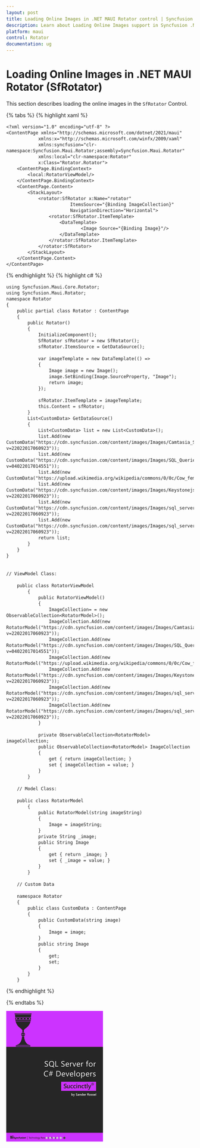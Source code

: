 ```yaml
---
layout: post
title: Loading Online Images in .NET MAUI Rotator control | Syncfusion
description: Learn about Loading Online Images support in Syncfusion .NET MAUI Rotator (SfRotator) control and more.
platform: maui 
control: Rotator 
documentation: ug
---
```


# Loading Online Images in .NET MAUI Rotator (SfRotator)

This section describes loading the online images in the `SfRotator` Control.

{% tabs %}
{% highlight xaml %}

    <?xml version="1.0" encoding="utf-8" ?>
    <ContentPage xmlns="http://schemas.microsoft.com/dotnet/2021/maui"
                xmlns:x="http://schemas.microsoft.com/winfx/2009/xaml"
                xmlns:syncfusion="clr-namespace:Syncfusion.Maui.Rotator;assembly=Syncfusion.Maui.Rotator"
                xmlns:local="clr-namespace:Rotator"
                x:Class="Rotator.Rotator">
        <ContentPage.BindingContext>
            <local:RotatorViewModel/>
        </ContentPage.BindingContext>
        <ContentPage.Content>
            <StackLayout>
                <rotator:SfRotator x:Name="rotator" 
                            ItemsSource="{Binding ImageCollection}" 
                            NavigationDirection="Horizontal">
                    <rotator:SfRotator.ItemTemplate>
                        <DataTemplate>
                                <Image Source="{Binding Image}"/>
                        </DataTemplate>
                    </rotator:SfRotator.ItemTemplate>
                </rotator:SfRotator>
            </StackLayout>
        </ContentPage.Content>
    </ContentPage>

{% endhighlight %}
{% highlight c# %}

    using Syncfusion.Maui.Core.Rotator;
    using Syncfusion.Maui.Rotator;
    namespace Rotator
    {
        public partial class Rotator : ContentPage
        {
            public Rotator()
            {
                InitializeComponent();
                SfRotator sfRotator = new SfRotator();
                sfRotator.ItemsSource = GetDataSource();

                var imageTemplate = new DataTemplate(() =>
                {
                    Image image = new Image();
                    image.SetBinding(Image.SourceProperty, "Image");
                    return image;
                });

                sfRotator.ItemTemplate = imageTemplate;
                this.Content = sfRotator;
            }
            List<CustomData> GetDataSource()
            {
                List<CustomData> list = new List<CustomData>();
                list.Add(new CustomData("https://cdn.syncfusion.com/content/images/Images/Camtasia_Succinctly.png?v=22022017060923"));
                list.Add(new CustomData("https://cdn.syncfusion.com/content/images/Images/SQL_Queries_Succinctly.png?v=04022017014551"));
                list.Add(new CustomData("https://upload.wikimedia.org/wikipedia/commons/0/0c/Cow_female_black_white.jpg"));
                list.Add(new CustomData("https://cdn.syncfusion.com/content/images/Images/Keystonejs_Succinctly.png?v=22022017060923"));
                list.Add(new CustomData("https://cdn.syncfusion.com/content/images/Images/sql_server_for_c_sharp_developers_succinctly_cover_img.png?v=22022017060923"));
                list.Add(new CustomData("https://cdn.syncfusion.com/content/images/Images/sql_server_for_c_sharp_developers_succinctly_cover_img.png?v=22022017060923"));
                return list;
            }
        }
    }


    // ViewModel Class:

        public class RotatorViewModel
            {
                public RotatorViewModel()
                {
                    ImageCollection= = new ObservableCollection<RotatorModel>();
                    ImageCollection.Add(new RotatorModel("https://cdn.syncfusion.com/content/images/Images/Camtasia_Succinctly.png?v=22022017060923"));
                    ImageCollection.Add(new RotatorModel("https://cdn.syncfusion.com/content/images/Images/SQL_Queries_Succinctly.png?v=04022017014551"));
                    ImageCollection.Add(new RotatorModel("https://upload.wikimedia.org/wikipedia/commons/0/0c/Cow_female_black_white.jpg"));
                    ImageCollection.Add(new RotatorModel("https://cdn.syncfusion.com/content/images/Images/Keystonejs_Succinctly.png?v=22022017060923"));
                    ImageCollection.Add(new RotatorModel("https://cdn.syncfusion.com/content/images/Images/sql_server_for_c_sharp_developers_succinctly_cover_img.png?v=22022017060923"));
                    ImageCollection.Add(new RotatorModel("https://cdn.syncfusion.com/content/images/Images/sql_server_for_c_sharp_developers_succinctly_cover_img.png?v=22022017060923"));
                }

                private ObservableCollection<RotatorModel> imageCollection;
                public ObservableCollection<RotatorModel> ImageCollection
                {
                    get { return imageCollection; }
                    set { imageCollection = value; }
                }
            }

        // Model Class:

        public class RotatorModel
            {
                public RotatorModel(string imageString)
                {
                    Image = imageString;
                }
                private String _image;
                public String Image
                {
                    get { return _image; }
                    set { _image = value; }
                }
            }

        // Custom Data 

        namespace Rotator
        {
            public class CustomData : ContentPage
            {
                public CustomData(string image)
                {
                    Image = image;
                }
                public string Image
                {
                    get;
                    set;
                }
            }
        }

{% endhighlight %}

{% endtabs %}

![Loading URL Image](images/URLImage.png)
